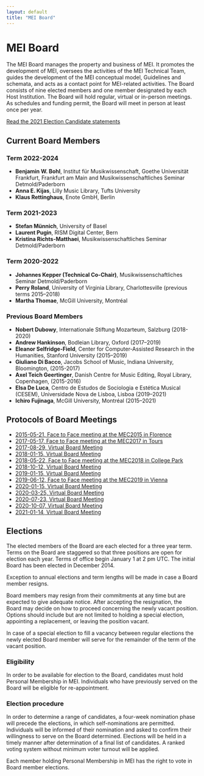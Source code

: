 ```yaml
---
layout: default
title: "MEI Board"
---
```

# MEI Board

The MEI Board manages the property and business of MEI. It promotes the development of MEI, oversees the activities of the MEI Technical Team, guides the development of the MEI conceptual model, Guidelines and schemata, and acts as a contact point for MEI-related activities. The Board consists of nine elected members and one member designated by each Host Institution. The Board will hold regular, virtual or in-person meetings. As schedules and funding permit, the Board will meet in person at least once per year.

[Read the 2021 Election Candidate statements](/community/mei-board/elections/2021/candidates)

## Current Board Members

### Term 2022-2024

* **Benjamin W. Bohl**, Institut für Musikwissenschaft, Goethe Universität Frankfurt, Frankfurt am Main and Musikwissenschaftliches Seminar Detmold/Paderborn
* **Anna E. Kijas**, Lilly Music Library, Tufts University
* **Klaus Rettinghaus**, Enote GmbH, Berlin

### Term 2021-2023

* **Stefan Münnich**, University of Basel
* **Laurent Pugin**, RISM Digital Center, Bern
* **Kristina Richts-Matthaei**, Musikwissenschaftliches Seminar Detmold/Paderborn

### Term 2020-2022

* **Johannes Kepper (Technical Co-Chair)**, Musikwissenschaftliches Seminar Detmold/Paderborn
* **Perry Roland**, University of Virginia Library, Charlottesville (previous terms 2015–2018)
* **Martha Thomae**, McGill University, Montréal

### Previous Board Members

* **Nobert Dubowy**, Internationale Stiftung Mozarteum, Salzburg (2018-2020)
* **Andrew Hankinson**, Bodleian Library, Oxford (2017–2019)
* **Eleanor Selfridge-Field**, Center for Computer-Assisted Research in the Humanities, Stanford University (2015–2019)
* **Giuliano Di Bacco**, Jacobs School of Music, Indiana University, Bloomington, (2015-2017)
* **Axel Teich Geertinger**, Danish Centre for Music Editing, Royal Library, Copenhagen, (2015-2016)
* **Elsa De Luca**, Centro de Estudos de Sociologia e Estética Musical (CESEM), Universidade Nova de Lisboa, Lisboa (2019–2021)
* **Ichiro Fujinaga**, McGill University, Montréal (2015–2021)


## Protocols of Board Meetings

* [2015-05-21, Face to Face meeting at the MEC2015 in Florence](mei-board/protocols/2015-05-21_Face-to-Face-Meeting-MEC2015-Florence.md)
* [2017-05-17, Face to Face meeting at the MEC2017 in Tours](mei-board/protocols/2017-05-17_Face-to-Face-Meeting-MEC2017-Tours.md)
* [2017-08-29, Virtual Board Meeting](mei-board/protocols/2017-08-29_Virtual-Board-Meeting.md)
* [2018-01-15, Virtual Board Meeting](mei-board/protocols/2018-01-15_Virtual-Board-Meeting.md)
* [2018-05-22, Face to Face meeting at the MEC2018 in College Park](mei-board/protocols/2018-05-22_Face-to-Face-Meeting-MEC2018-College-Park.md)
* [2018-10-12, Virtual Board Meeting](mei-board/protocols/2018-10-12_Virtual-Board-Meeting.md)
* [2019-01-15, Virtual Board Meeting](mei-board/protocols/2019-01-15_Virtual-Board-Meeting.md)
* [2019-06-12, Face to Face meeting at the MEC2019 in Vienna](mei-board/protocols/2019-06-01_Face-to-Face-Meeting-MEC2019-Vienna.md)
* [2020-01-15, Virtual Board Meeting](mei-board/protocols/2020-01-15_Virtual-Board-Meeting.md)
* [2020-03-25, Virtual Board Meeting](mei-board/protocols/2020-03-25_Virtual-Board-Meeting.md)
* [2020-07-23, Virtual Board Meeting](mei-board/protocols/2020-07-23_Virtual-Board-Meeting.md)
* [2020-10-07, Virtual Board Meeting](mei-board/protocols/2020-10-07_Virtual-Board-Meeting.md)
* [2021-01-14, Virtual Board Meeting](mei-board/protocols/2021-01-14_Virtual-Board-Meeting.md)

## Elections

The elected members of the Board are each elected for a three year term. Terms on the Board are staggered so that three positions are open for election each year. Terms of office begin January 1 at 2 pm UTC. The initial Board has been elected in December 2014.

Exception to annual elections and term lengths will be made in case a Board member resigns.

Board members may resign from their commitments at any time but are expected to give adequate notice. After accepting the resignation, the Board may decide on how to proceed concerning the newly vacant position. Options should include but are not limited to holding a special election, appointing a replacement, or leaving the position vacant.

In case of a special election to fill a vacancy between regular elections the newly elected Board member will serve for the remainder of the term of the vacant position.

### Eligibility

In order to be available for election to the Board, candidates must hold Personal Membership in MEI. Individuals who have previously served on the Board will be eligible for re-appointment.

### Election procedure

In order to determine a range of candidates, a four-week nomination phase will precede the elections, in which self-nominations are permitted. Individuals will be informed of their nomination and asked to confirm their willingness to serve on the Board determined. Elections will be held in a timely manner after determination of a final list of candidates. A ranked voting system without minimum voter turnout will be applied.

Each member holding Personal Membership in MEI has the right to vote in Board member elections.
